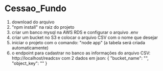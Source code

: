 # Cessao_Fundo

1. download do arquivo
2. "npm install" na raiz do projeto
3. criar um banco mysql na AWS RDS e configurar o arquivo .env
4. criar um bucket no S3 e colocar o arquivo CSV com o nome que desejar
5. iniciar o projeto com o comando: "node app" (a tabela será criada automaticamente)
6. o endpoint para cadastrar no banco as informações do arquivo CSV: http://localhost/readcsv com 2 dados em json: 
{
 "bucket_name": "",
 "object_key": ""
} 
